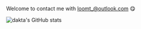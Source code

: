 Welcome to contact me with <loomt_@outlook.com> 😋

![dakta's GitHub stats](https://github-readme-stats.vercel.app/api?username=loomts&show_icons=true&theme=tokyonight)
